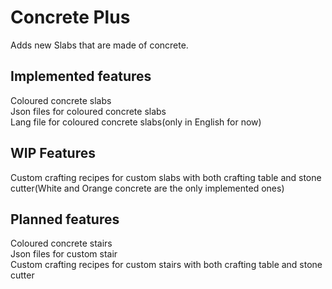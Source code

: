 # Concrete Plus
Adds new Slabs that are made of concrete.

## Implemented features
Coloured concrete slabs  
Json files for coloured concrete slabs  
Lang file for coloured concrete slabs(only in English for now)  
 
## WIP Features
Custom crafting recipes for custom slabs with both crafting table and stone cutter(White and Orange concrete are the only implemented ones) 
 
## Planned features  
Coloured concrete stairs  
Json files for custom stair  
Custom crafting recipes for custom stairs with both crafting table and stone cutter  
